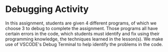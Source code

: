 # Debugging Activity
In this assignment, students are given 4 different programs, of which we choose 3 to debug to complete the assignment. Those programs all have certain errors in the code, which students must identify and fix using their programming knowledge, the techniques learned in the lesson(s). 
We make use of VSCODE's Debug Terminal to help identify the problems in the code.